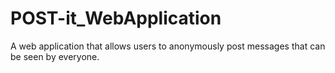 # POST-it_WebApplication
A web application that allows users to anonymously post messages that can be seen by everyone.
